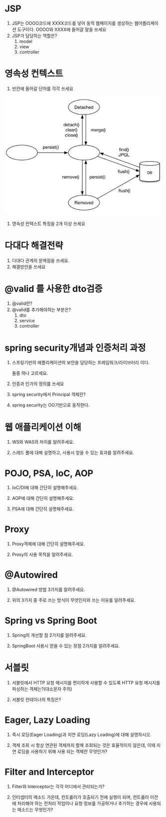 # JSP

1. JSP는 OOOO코드에 XXXX코드를 넣어 동적 웹페이지를 생성하는 웹어플리케이션 도구이다. OOOO와 XXXX에 들어갈 말을 쓰세요
2. JSP가 담당하는 역할은?
    1. model
    2. view
    3. controller

# 영속성 컨텍스트

1. 빈칸에 들어갈 단어를 각각 쓰세요

![Untitled](images/영속성1.png)

1. 영속성 컨텍스트 특징을 2개 이상 쓰세요

# 다대다 해결전략

1. 다대다 관계의 문제점을 쓰세요.
2. 해결방안을 쓰세요

# @valid 를 사용한  dto검증

1. @valid란?
2. @valid를 추가해야하는 부분은?
    1. dto
    2. service
    3. controller

# spring security개념과 인증처리 과정

1. 스프링기반의 애플리케이션의 보안을 담당하는 프레임워크/라이브러리 이다. 
    
    둘중 하나 고르세요.
    
2. 인증과 인가의 정의를 쓰세요
3. spring security에서 Principal 객체란?
4. spring security는 OO기반으로 동작한다.

# 웹 애플리케이션 이해

1. WS와 WAS의 차이를 알려주세요.

2. 스레드 풀에 대해 설명하고, 사용시 얻을 수 있는 효과를 알려주세요.

# POJO, PSA, IoC, AOP

1. IoC/DI에 대해 간단히 설명해주세요.

2. AOP에 대해 간단히 설명해주세요.

3. PSA에 대해 간단히 설명해주세요.

# Proxy

1. Proxy객체에 대해 간단히 설명해주세요.

2. Proxy의 사용 목적을 알려주세요.

# @Autowired

1. @Autowired 방법 3가지를 알려주세요.

2. 위의 3가지 중 주로 쓰는 방식이 무엇인지와 쓰는 이유를 알려주세요.




# Spring vs Spring Boot

1. Spring의 개선할 점 2가지를 알려주세요.

2. SpringBoot 사용시 얻을 수 있는 장점 2가지를 알려주세요.


# 서블릿

1. 서블릿에서 HTTP 요청 메시지를 편리하게 사용할 수 있도록 HTTP 요청 메시지를 파싱하는 객체는?(대소문자 주의)

2. 서블릿 컨테이너의 특징은?

# Eager, Lazy Loading

1. 즉시 로딩(Eager Loading)과 지연 로딩(Lazy Loading)에 대해 설명하시오.
   
2. 객체 조회 시 항상 연관된 객체까지 함께 조회되는 것은 효율적이지 않은데, 이때 지연 로딩을 사용하기 위해
사용 되는 객체란 무엇인가?


# Filter and Interceptor

1. Filter와 Interceptor는 각각 어디에서 관리되는가?

2. 인터셉터의 메소드 가운데, 컨트롤러가 호출되기 전에 실행이 되며, 컨트롤러 이전에 처리해야 하는 전처리
작업이나 요청 정보를 가공하거나 추가하는 경우에 사용되는 메소드는 무엇인가?
